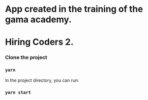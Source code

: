 # App created in the training of the gama academy.
# Hiring Coders 2.

### Clone the project

### `yarn`

In the project directory, you can run:

### `yarn start`
